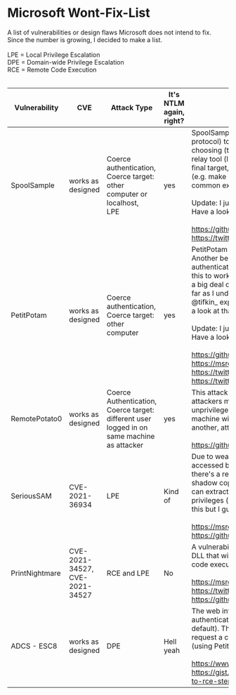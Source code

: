 # Microsoft Wont-Fix-List

A list of vulnerabilities or design flaws Microsoft does not intend to fix. Since the number is growing, I decided to make a list.
<br>
<br>
LPE = Local Privilege Escalation<br>
DPE = Domain-wide Privilege Escalation<br>
RCE = Remote Code Execution<br>
<br>

|Vulnerability|CVE|Attack Type|It's NTLM again, right?|How it works in a nutshell
| ------------- |-------------| -----|-----|-----|
|SpoolSample|works as designed|Coerce authentication,<br>Coerce target: other computer or localhost,<br>LPE|yes |SpoolSample abuses a functionality of the MS-RPRN (the print system remote protocol) to coerce target A to authenticate to a destination of the attackers choosing (target B). This destination usually is another host running an NTLM relay tool (like ntlmrelayx or inveigh), which in turn relays the target A to the final target, target C. The permissions of target A are then used to execute stuff (e.g. make me domain admin, configure RBCD, add a user, etc...) on target C. A common exampel of target C is the LDAP service of a domain controller.<br><br> Update: I just learned that this can also be abused for local privilege escalation. Have a look at the second link. <br><br>https://github.com/leechristensen/SpoolSample<br> https://twitter.com/tifkin_/status/1420076325151272960
|PetitPotam|works as designed|Coerce authentication, Coerce target: other computer| yes|PetitPotam is similar to SpoolSample but uses another protocol (MS-EFSRPC). Another benefit of PetitPotam is that you can force the protocol target A uses to authenticate to target B (see SpoolSample explanation) to HTTP. However for this to work, the WebClient service needs to run on target A, which might be not a big deal on clients but the service is not installed by default on servers. So as far as I understand, your probably stuck with SMB when it comes to servers. @tifkin_ explains this nicely in a twitter thread (see references), so maybe have a look at that. <br><br>Update: I just learned that this can also be abused for local privilege escalation. Have a look at the third link. <br><br> https://github.com/topotam/PetitPotam<br>https://msrc.microsoft.com/update-guide/vulnerability/ADV210003<br>https://twitter.com/tifkin_/status/1418855927575302144<br>https://twitter.com/tifkin_/status/1420076325151272960
|RemotePotato0|works as designed|Coerce Authentication, Coerce target: different user logged in on same machine as attacker| yes|This attack can coerce authentication from another user session on the attackers machine to an attacker controlled target. Common scenario would be: unprivileged attacker is logged onto a machine. privileged user logs onto that machine with RDP. attacker triggers authentication in the privileged session to another, attacker controlled host. From thereone it's classic NTLM relay again.<br><br>https://github.com/antonioCoco/RemotePotato0
|SeriousSAM|CVE-2021-36934|LPE|Kind of|Due to weak default ACLs on the SAM and SYSTEM files, these files can be accessed by unprivileged users through volume shadow copies. Sidenote: there's a read lock on the SAM file while in use, therefore you need the volume shadow copy access path cause you can't read it directly. An unprivileged user can extract the local admin's password hash and use this to elevate local privileges (see @shitsecure's github repo for tooling). They will definetely fix this but I guess we will be stuck with the insecure shadow copies.<br><br>https://msrc.microsoft.com/update-guide/vulnerability/CVE-2021-36934<br>https://github.com/S3cur3Th1sSh1t/SharpNamedPipePTH
|PrintNightmare|CVE-2021-34527, CVE-2021-34527|RCE and LPE|No|A vulnerability in the print spooler allows an attacker to introduce a malicious DLL that will be executed by the spooler service. This can be used for remote code execution as well as local privilege escalation.<br><br>https://msrc.microsoft.com/update-guide/vulnerability/CVE-2021-34527<br> https://twitter.com/gentilkiwi/status/1416429891592011781<br> https://github.com/cube0x0/CVE-2021-1675
|ADCS - ESC8 |works as designed|DPE|Hell yeah|The web interface of the Active Directory Certificate Services allows NTLM authentication by default and does not enforce relay mitigations (also by default). Therefore you can relay an authentication to that webinterface and request a certificate in the name of the relayed account. E.g. you relay the DC (using PetitPotam for example) and get a DC certificate.<br> <br>https://www.specterops.io/assets/resources/Certified_Pre-Owned.pdf<br>https://gist.github.com/gladiatx0r/1ffe59031d42c08603a3bde0ff678feb#rpc-to-rce-steps

